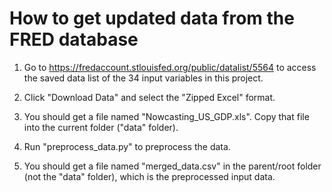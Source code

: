 # How to get updated data from the FRED database

1. Go to https://fredaccount.stlouisfed.org/public/datalist/5564 to access the saved data list of the 34 input variables in this project.

2. Click "Download Data" and select the "Zipped Excel" format.

3. You should get a file named "Nowcasting_US_GDP.xls". Copy that file into the current folder ("data" folder).

4. Run "preprocess_data.py" to preprocess the data.

5. You should get a file named "merged_data.csv" in the parent/root folder (not the "data" folder), which is the preprocessed input data.